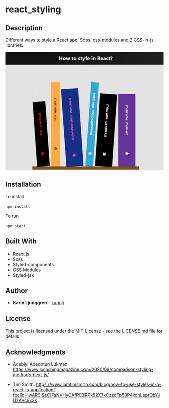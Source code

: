 # react_styling

## Description

Different ways to style a React app. Scss, css-modules and 2 CSS-in-js libraries.

![Screenshot](/src/assets/screenshot.jpg?raw=true "Screenshot")

## Installation

To install

`npm install`

To run

`npm start`

## Built With

- React.js
- Scss
- Styled-components
- CSS Modules
- Styled-jsx

## Author

- **Karin Ljunggren** - [karinlj](https://github.com/karinlj)

## License

This project is licensed under the MIT License - see the [LICENSE.md](LICENSE.md) file for details

## Acknowledgments

- Adebiyi Adedotun Lukman: https://www.smashingmagazine.com/2020/09/comparison-styling-methods-next-js/

- Tim Smith: https://www.iamtimsmith.com/blog/how-to-use-styles-in-a-react-js-application?fbclid=IwAR0ISeCl7qNVHyCAfP03RPx52X7xCzzdTp58P4jidhLeprQbYJUzKVc9x2k
